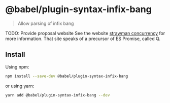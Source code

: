 # @babel/plugin-syntax-infix-bang

> Allow parsing of infix bang

TODO: Provide proposal website
See the website [strawman concurrency](https://web.archive.org/web/20161026162206/http://wiki.ecmascript.org/doku.php?id=strawman:concurrency) for more information.
That site speaks of a precursor of ES Promise, called Q.

## Install

Using npm:

```sh
npm install --save-dev @babel/plugin-syntax-infix-bang
```

or using yarn:

```sh
yarn add @babel/plugin-syntax-infix-bang --dev
```
